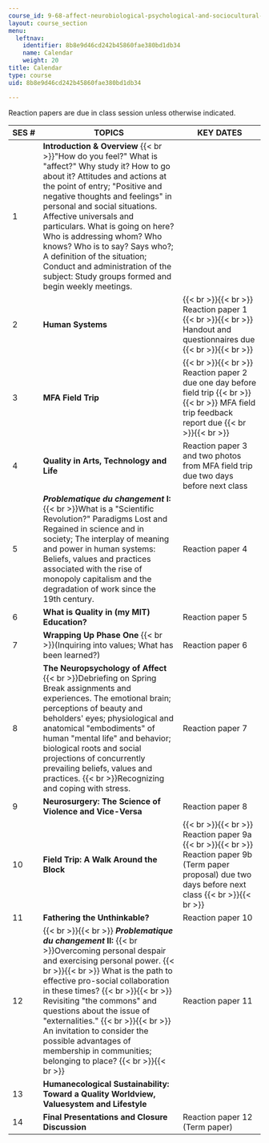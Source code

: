 ```yaml
---
course_id: 9-68-affect-neurobiological-psychological-and-sociocultural-counterparts-of-feelings-spring-2013
layout: course_section
menu:
  leftnav:
    identifier: 8b8e9d46cd242b45860fae380bd1db34
    name: Calendar
    weight: 20
title: Calendar
type: course
uid: 8b8e9d46cd242b45860fae380bd1db34

---
```


Reaction papers are due in class session unless otherwise indicated.

| SES # | TOPICS | KEY DATES |
| --- | --- | --- |
| 1 | **Introduction & Overview**  {{< br >}}"How do you feel?" What is "affect?" Why study it? How to go about it? Attitudes and actions at the point of entry; "Positive and negative thoughts and feelings" in personal and social situations. Affective universals and particulars. What is going on here? Who is addressing whom? Who knows? Who is to say? Says who?; A definition of the situation; Conduct and administration of the subject: Study groups formed and begin weekly meetings. | &nbsp; |
| 2 | **Human Systems** |  {{< br >}}{{< br >}} Reaction paper 1 {{< br >}}{{< br >}} Handout and questionnaires due {{< br >}}{{< br >}}  |
| 3 | **MFA Field Trip** |  {{< br >}}{{< br >}} Reaction paper 2 due one day before field trip {{< br >}}{{< br >}} MFA field trip feedback report due {{< br >}}{{< br >}}  |
| 4 | **Quality in Arts, Technology and Life** | Reaction paper 3 and two photos from MFA field trip due two days before next class |
| 5 | **_Problematique du changement_ I:**  {{< br >}}What is a "Scientific Revolution?" Paradigms Lost and Regained in science and in society; The interplay of meaning and power in human systems: Beliefs, values and practices associated with the rise of monopoly capitalism and the degradation of work since the 19th century. | Reaction paper 4 |
| 6 | **What is Quality in (my MIT) Education?** | Reaction paper 5 |
| 7 | **Wrapping Up Phase One**  {{< br >}}(Inquiring into values; What has been learned?) | Reaction paper 6 |
| 8 | **The Neuropsychology of Affect**  {{< br >}}Debriefing on Spring Break assignments and experiences. The emotional brain; perceptions of beauty and beholders' eyes; physiological and anatomical "embodiments" of human "mental life" and behavior; biological roots and social projections of concurrently prevailing beliefs, values and practices.  {{< br >}}Recognizing and coping with stress. | Reaction paper 7 |
| 9 | **Neurosurgery: The Science of Violence and Vice-Versa** | Reaction paper 8 |
| 10 | **Field Trip: A Walk Around the Block** |  {{< br >}}{{< br >}} Reaction paper 9a {{< br >}}{{< br >}} Reaction paper 9b (Term paper proposal) due two days before next class {{< br >}}{{< br >}}  |
| 11 | **Fathering the Unthinkable?** | Reaction paper 10 |
| 12 |  {{< br >}}{{< br >}} **_Problematique du changement_ II:**  {{< br >}}Overcoming personal despair and exercising personal power. {{< br >}}{{< br >}} What is the path to effective pro-social collaboration in these times? {{< br >}}{{< br >}} Revisiting "the commons" and questions about the issue of "externalities." {{< br >}}{{< br >}} An invitation to consider the possible advantages of membership in communities; belonging to place? {{< br >}}{{< br >}}  | Reaction paper 11 |
| 13 | **Humanecological Sustainability: Toward a Quality Worldview, Valuesystem and Lifestyle** | &nbsp; |
| 14 | **Final Presentations and Closure Discussion** | Reaction paper 12 (Term paper)